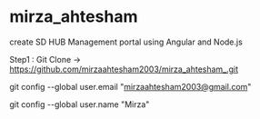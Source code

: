 # mirza_ahtesham
create SD HUB Management portal using Angular and Node.js

Step1 : Git Clone -> https://github.com/mirzaahtesham2003/mirza_ahtesham_.git

git config --global user.email "mirzaahtesham2003@gmail.com"

git config --global user.name "Mirza"
